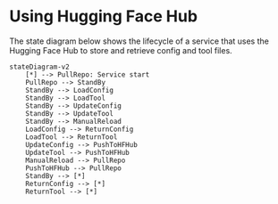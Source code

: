# Using Hugging Face Hub

The state diagram below shows the lifecycle of a service that uses the Hugging Face Hub to store and retrieve config and tool files.

```mermaid
stateDiagram-v2
    [*] --> PullRepo: Service start
    PullRepo --> StandBy
    StandBy --> LoadConfig
    StandBy --> LoadTool
    StandBy --> UpdateConfig
    StandBy --> UpdateTool
    StandBy --> ManualReload
    LoadConfig --> ReturnConfig
    LoadTool --> ReturnTool
    UpdateConfig --> PushToHFHub
    UpdateTool --> PushToHFHub
    ManualReload --> PullRepo
    PushToHFHub --> PullRepo
    StandBy --> [*]
    ReturnConfig --> [*]
    ReturnTool --> [*]
```
